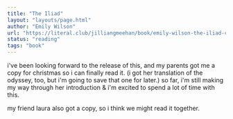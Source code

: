 ```yaml
---
title: "The Iliad"
layout: "layouts/page.html"
author: "Emily Wilson"
url: "https://literal.club/jilliangmeehan/book/emily-wilson-the-iliad-cqx42"
status: "reading"
tags: "book"
---
```


i've been looking forward to the release of this, and my parents got me a copy for christmas so i can finally read it. (i got her translation of the odyssey, too, but i'm going to save that one for later.) so far, i'm still making my way through her introduction & i'm excited to spend a lot of time with this.

my friend laura also got a copy, so i think we might read it together.
